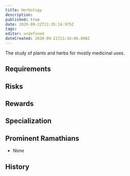 ```yaml
---
title: Herbology
description: 
published: true
date: 2020-09-22T21:35:14.975Z
tags: 
editor: undefined
dateCreated: 2020-09-21T21:16:06.898Z
---
```


The study of plants and herbs for mostly medicinal uses.

## Requirements

## Risks

## Rewards

## Specialization

## Prominent Ramathians

- *None*

## History

